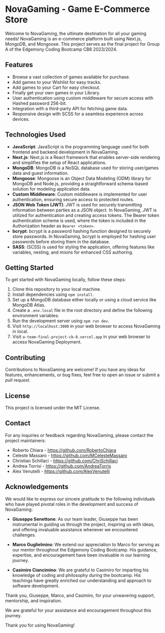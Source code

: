 # NovaGaming - Game E-Commerce Store

Welcome to NovaGaming, the ultimate destination for all your gaming needs! NovaGaming is an e-commerce platform built using Next.js, MongoDB, and Mongoose. This project serves as the final project for Group A of the Edgemony Coding Bootcamp CB8 2023/2024.

## Features

- Browse a vast collection of games available for purchase.
- Add games to your Wishlist for easy tracks.
- Add games to your Cart for easy checkout.
- Finally get your own games in your Library.
- User authentication using custom middleware for secure access with Hashed password 256-bit.
- Integration with a third-party API for fetching game data.
- Responsive design with SCSS for a seamless experience across devices.

## Technologies Used

- **JavaScript**: JavaScript is the programming language used for both frontend and backend development in NovaGaming.
- **Next.js**: Next.js is a React framework that enables server-side rendering and simplifies the setup of React applications.
- **MongoDB**: MongoDB is a NoSQL database used for storing user/games data and guest information.
- **Mongoose**: Mongoose is an Object Data Modeling (ODM) library for MongoDB and Node.js, providing a straightforward schema-based solution for modeling application data.
- **Custom Middleware**: Custom middleware is implemented for user authentication, ensuring secure access to protected routes.
- **JSON Web Token (JWT)**: JWT is used for securely transmitting information between parties as a JSON object. In NovaGaming, JWT is utilized for authentication and creating access tokens. The Bearer token authentication scheme is used, where the token is included in the Authorization header as `Bearer <token>`.
- **bcrypt**: bcrypt is a password hashing function designed to securely store passwords. In NovaGaming, bcrypt is employed for hashing user passwords before storing them in the database.
- **SASS**: (SCSS) is used for styling the application, offering features like variables, nesting, and mixins for enhanced CSS authoring.

## Getting Started

To get started with NovaGaming locally, follow these steps:

1. Clone this repository to your local machine.
2. Install dependencies using `npm install`.
3. Set up a MongoDB database either locally or using a cloud service like MongoDB Atlas.
4. Create a `.env.local` file in the root directory and define the following environment variables:
5. Run the development server using `npm run dev`.
6. Visit `http://localhost:3000` in your web browser to access NovaGaming in local.
7. Visit `a-team-final-project-cb-8.vercel.app` in your web browser to access NovaGaming Deployment.

## Contributing

Contributions to NovaGaming are welcome! If you have any ideas for features, enhancements, or bug fixes, feel free to open an issue or submit a pull request.

## License

This project is licensed under the MIT License.

## Contact

For any inquiries or feedback regarding NovaGaming, please contact the project maintainers:

- Roberto Chiara - https://github.com/RobertoChiara
- Celeste Massaro - https://github.com/MCelesteMassaro
- Christian Schillaci - https://github.com/ChriSchillaci
- Andrea Torrisi - https://github.com/AndreaTorris
- Alex Venutelli - https://github.com/AlexVenutelli

## Acknowledgements

We would like to express our sincere gratitude to the following individuals who have played pivotal roles in the development and success of NovaGaming:

- **Giuseppe Senettone**: As our team leader, Giuseppe has been instrumental in guiding us through the project, inspiring us with ideas, and offering invaluable assistance whenever we encountered challenges.

- **Marco Guglielmino**: We extend our appreciation to Marco for serving as our mentor throughout the Edgemony Coding Bootcamp. His guidance, expertise, and encouragement have been invaluable in our learning journey.

- **Casimiro Ciancimino**: We are grateful to Casimiro for imparting his knowledge of coding and philosophy during the bootcamp. His teachings have greatly enriched our understanding and approach to software development.

Thank you, Giuseppe, Marco, and Casimiro, for your unwavering support, mentorship, and inspiration.

We are grateful for your assistance and encouragement throughout this journey.

Thank you for using NovaGaming!
